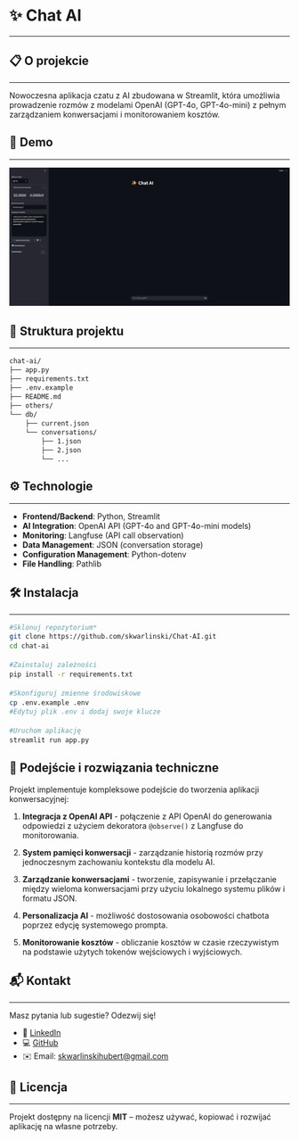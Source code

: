 # ✨ Chat AI
---

## 📋 O projekcie
---

Nowoczesna aplikacja czatu z AI zbudowana w Streamlit, która umożliwia prowadzenie rozmów z modelami OpenAI (GPT-4o, GPT-4o-mini) z pełnym zarządzaniem konwersacjami i monitorowaniem kosztów.


## 📱 Demo
---

![Chat AI Interface](others/chat-ai.png)

## 📁 Struktura projektu
---

```
chat-ai/
├── app.py                 
├── requirements.txt       
├── .env.example          
├── README.md             
├── others/               
└── db/                   
    ├── current.json      
    └── conversations/    
        ├── 1.json       
        ├── 2.json       
        └── ...          
```
## ⚙️ Technologie
---

* **Frontend/Backend**: Python, Streamlit
* **AI Integration**: OpenAI API (GPT-4o and GPT-4o-mini models)
* **Monitoring**: Langfuse (API call observation)
* **Data Management**: JSON (conversation storage)
* **Configuration Management**: Python-dotenv
* **File Handling**: Pathlib

## 🛠️ Instalacja
---

   ```bash
   #Sklonuj repozytorium*
   git clone https://github.com/skwarlinski/Chat-AI.git
   cd chat-ai
   
   #Zainstaluj zależności
   pip install -r requirements.txt
   
   #Skonfiguruj zmienne środowiskowe
   cp .env.example .env
   #Edytuj plik .env i dodaj swoje klucze
   
   #Uruchom aplikację
   streamlit run app.py
   ```

## 🧠 Podejście i rozwiązania techniczne

Projekt implementuje kompleksowe podejście do tworzenia aplikacji konwersacyjnej:

1. **Integracja z OpenAI API** - połączenie z API OpenAI do generowania odpowiedzi z użyciem dekoratora `@observe()` z Langfuse do monitorowania.

2. **System pamięci konwersacji** - zarządzanie historią rozmów przy jednoczesnym zachowaniu kontekstu dla modelu AI.

3. **Zarządzanie konwersacjami** - tworzenie, zapisywanie i przełączanie między wieloma konwersacjami przy użyciu lokalnego systemu plików i formatu JSON.

4. **Personalizacja AI** - możliwość dostosowania osobowości chatbota poprzez edycję systemowego prompta.

5. **Monitorowanie kosztów** - obliczanie kosztów w czasie rzeczywistym na podstawie użytych tokenów wejściowych i wyjściowych.

## 📬 Kontakt
---

Masz pytania lub sugestie? Odezwij się!

- 💼 [LinkedIn](https://www.linkedin.com/in/hubert-skwarlinski-895437368/)
- 💻 [GitHub](https://github.com/skwarlinski)
- ✉️ Email: [skwarlinskihubert@gmail.com](mailto:skwarlinskihubert@gmail.com)

## 📜 Licencja
---

Projekt dostępny na licencji **MIT** – możesz używać, kopiować i rozwijać aplikację na własne potrzeby.
